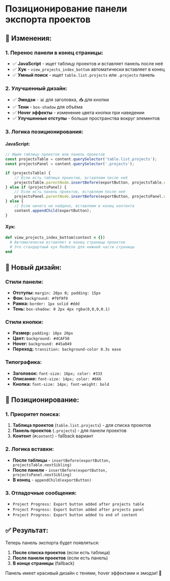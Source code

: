 # Позиционирование панели экспорта проектов

## 🎯 **Изменения:**

### **1. Перенос панели в конец страницы:**
- ✅ **JavaScript** - ищет таблицу проектов и вставляет панель после неё
- ✅ **Хук** - `view_projects_index_bottom` автоматически вставляет в конец
- ✅ **Умный поиск** - ищет `table.list.projects` или `.projects` панель

### **2. Улучшенный дизайн:**
- ✅ **Эмодзи** - 📊 для заголовка, 📥 для кнопки
- ✅ **Тени** - `box-shadow` для объёма
- ✅ **Hover эффекты** - изменение цвета кнопки при наведении
- ✅ **Улучшенные отступы** - больше пространства вокруг элементов

### **3. Логика позиционирования:**

#### **JavaScript:**
```javascript
// Ищем таблицу проектов или панель проектов
const projectsTable = content.querySelector('table.list.projects');
const projectsPanel = content.querySelector('.projects');

if (projectsTable) {
    // Если есть таблица проектов, вставляем после неё
    projectsTable.parentNode.insertBefore(exportButton, projectsTable.nextSibling);
} else if (projectsPanel) {
    // Если есть панель проектов, вставляем после неё
    projectsPanel.parentNode.insertBefore(exportButton, projectsPanel.nextSibling);
} else {
    // Если ничего не найдено, вставляем в конец контента
    content.appendChild(exportButton);
}
```

#### **Хук:**
```ruby
def view_projects_index_bottom(context = {})
  # Автоматически вставляет в конец страницы проектов
  # Это стандартный хук Redmine для нижней части страницы
end
```

## 🎨 **Новый дизайн:**

### **Стили панели:**
- **Отступы:** `margin: 20px 0; padding: 15px`
- **Фон:** `background: #f9f9f9`
- **Рамка:** `border: 1px solid #ddd`
- **Тень:** `box-shadow: 0 2px 4px rgba(0,0,0,0.1)`

### **Стили кнопки:**
- **Размер:** `padding: 10px 20px`
- **Цвет:** `background: #4CAF50`
- **Hover:** `background: #45a049`
- **Переход:** `transition: background-color 0.3s ease`

### **Типографика:**
- **Заголовок:** `font-size: 16px; color: #333`
- **Описание:** `font-size: 14px; color: #666`
- **Кнопка:** `font-size: 14px; font-weight: bold`

## 📍 **Позиционирование:**

### **1. Приоритет поиска:**
1. **Таблица проектов** (`table.list.projects`) - для списка проектов
2. **Панель проектов** (`.projects`) - для панели проектов
3. **Контент** (`#content`) - fallback вариант

### **2. Логика вставки:**
- **После таблицы** - `insertBefore(exportButton, projectsTable.nextSibling)`
- **После панели** - `insertBefore(exportButton, projectsPanel.nextSibling)`
- **В конец** - `appendChild(exportButton)`

### **3. Отладочные сообщения:**
- `Project Progress: Export button added after projects table`
- `Project Progress: Export button added after projects panel`
- `Project Progress: Export button added to end of content`

## ✅ **Результат:**

Теперь панель экспорта будет появляться:

1. **После списка проектов** (если есть таблица)
2. **После панели проектов** (если есть панель)
3. **В конце страницы** (fallback)

Панель имеет красивый дизайн с тенями, hover эффектами и эмодзи! 🎨
